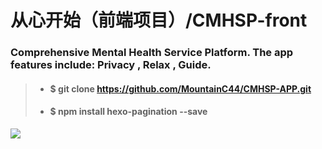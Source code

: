 # 从心开始（前端项目）/CMHSP-front
### Comprehensive Mental Health Service Platform. The app features include: Privacy , Relax , Guide.

> - #### $ git clone https://github.com/MountainC44/CMHSP-APP.git
> - #### $ npm install hexo-pagination --save
<img src="https://ws4.sinaimg.cn/large/006tNbRwly1fve2n1ix44j31a17t1tsv.jpg" />
